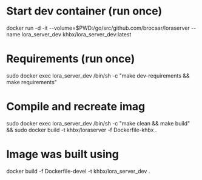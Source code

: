 # Start dev container (run once)
docker run -d -it --volume=$PWD:/go/src/github.com/brocaar/loraserver --name lora_server_dev khbx/lora_server_dev:latest

# Requirements (run once)
sudo docker exec lora_server_dev /bin/sh -c "make dev-requirements && make requirements"

# Compile and recreate imag
sudo docker exec lora_server_dev /bin/sh -c "make clean && make build" && sudo docker build -t khbx/loraserver -f Dockerfile-khbx .

# Image was built using
docker build -f Dockerfile-devel -t khbx/lora_server_dev .
